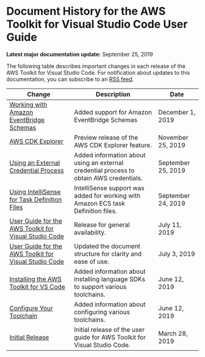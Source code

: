 # Document History for the AWS Toolkit for Visual Studio Code User Guide<a name="doc-history"></a>

**Latest major documentation update:** September 25, 2019

The following table describes important changes in each release of the AWS Toolkit for Visual Studio Code\. For notification about updates to this documentation, you can subscribe to an [RSS feed](https://docs.aws.amazon.com/toolkit-for-vscode/latest/userguide/amazon-toolkit-for-vs-code-guide-doc-history.rss)\.

| Change | Description | Date | 
| --- |--- |--- |
| [Working with Amazon EventBridge Schemas](eventbridge-schemas.md) | Added support for Amazon EventBridge Schemas | December 1, 2019 | 
| [AWS CDK Explorer](cdk-explorer.md) | Preview release of the AWS CDK Explorer feature\. | November 25, 2019 | 
| [Using an External Credential Process](external-credential-process.md) | Added information about using an external credential process to obtain AWS credentials\. | September 25, 2019 | 
| [Using IntelliSense for Task Definition Files](ecs-definition-files.md) | IntelliSense support was added for working with Amazon ECS task Definition files\. | September 24, 2019 | 
| [User Guide for the AWS Toolkit for Visual Studio Code](welcome.md) | Release for general availability\. | July 11, 2019 | 
| [User Guide for the AWS Toolkit for Visual Studio Code](welcome.md) | Updated the document structure for clarity and ease of use\. | July 3, 2019 | 
| [Installing the AWS Toolkit for VS Code](setup-toolkit.md) | Added information about installing language SDKs to support various toolchains\. | June 12, 2019 | 
| [Configure Your Toolchain](setup-toolchain.md) | Added information about configuring various toolchains\. | June 12, 2019 | 
| [Initial Release](#doc-history) | Initial release of the user guide for AWS Toolkit for Visual Studio Code\. | March 28, 2019 | 